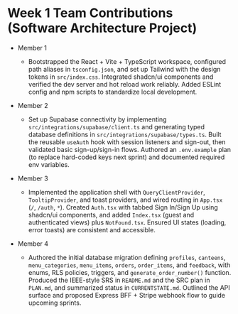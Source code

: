 # Week 1 Team Contributions (Software Architecture Project)

- Member 1
  - Bootstrapped the React + Vite + TypeScript workspace, configured path aliases in `tsconfig.json`, and set up Tailwind with the design tokens in `src/index.css`. Integrated shadcn/ui components and verified the dev server and hot reload work reliably. Added ESLint config and npm scripts to standardize local development.

- Member 2
  - Set up Supabase connectivity by implementing `src/integrations/supabase/client.ts` and generating typed database definitions in `src/integrations/supabase/types.ts`. Built the reusable `useAuth` hook with session listeners and sign-out, then validated basic sign-up/sign-in flows. Authored an `.env.example` plan (to replace hard-coded keys next sprint) and documented required env variables.

- Member 3
  - Implemented the application shell with `QueryClientProvider`, `TooltipProvider`, and toast providers, and wired routing in `App.tsx` (`/`, `/auth`, `*`). Created `Auth.tsx` with tabbed Sign In/Sign Up using shadcn/ui components, and added `Index.tsx` (guest and authenticated views) plus `NotFound.tsx`. Ensured UI states (loading, error toasts) are consistent and accessible.

- Member 4
  - Authored the initial database migration defining `profiles`, `canteens`, `menu_categories`, `menu_items`, `orders`, `order_items`, and `feedback`, with enums, RLS policies, triggers, and `generate_order_number()` function. Produced the IEEE-style SRS in `README.md` and the SRC plan in `PLAN.md`, and summarized status in `CURRENTSTATE.md`. Outlined the API surface and proposed Express BFF + Stripe webhook flow to guide upcoming sprints.
